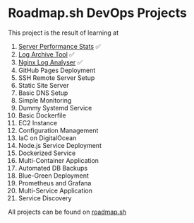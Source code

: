 # Roadmap.sh DevOps Projects
This project is the result of learning at

1. [Server Performance Stats](https://roadmap.sh/projects/server-stats) ✅
2. [Log Archive Tool](https://roadmap.sh/projects/log-archive-tool) ✅
3. [Nginx Log Analyser](https://roadmap.sh/projects/nginx-log-analyser) ✅
4. GitHub Pages Deployment
5. SSH Remote Server Setup
6. Static Site Server
7. Basic DNS Setup
8. Simple Monitoring
9. Dummy Systemd Service
10. Basic Dockerfile
11. EC2 Instance
12. Configuration Management
13. IaC on DigitalOcean
14. Node.js Service Deployment
15. Dockerized Service
16. Multi-Container Application
17. Automated DB Backups
18. Blue-Green Deployment
19. Prometheus and Grafana
20. Multi-Service Application
21. Service Discovery

All projects can be found on [roadmap.sh](https://roadmap.sh/devops/projects)